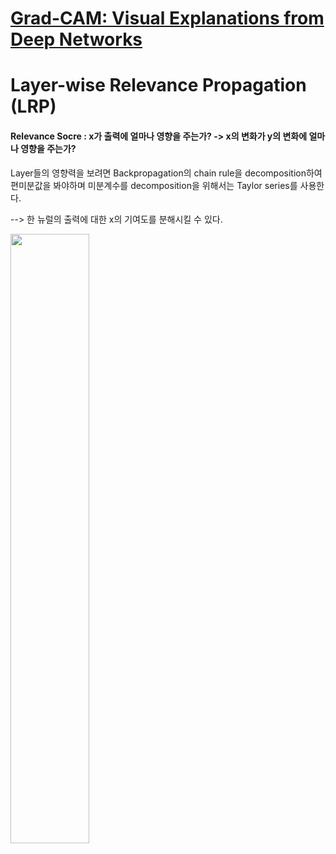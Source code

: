 # [Grad-CAM: Visual Explanations from Deep Networks](https://glassboxmedicine.com/2020/05/29/grad-cam-visual-explanations-from-deep-networks/)

# Layer-wise Relevance Propagation (LRP)

#### Relevance Socre : x가 출력에 얼마나 영향을 주는가? -> x의 변화가 y의 변화에 얼마나 영향을 주는가?

Layer들의 영향력을 보려면 Backpropagation의 chain rule을 decomposition하여 편미분값을 봐야하며 미분계수를 decomposition을 위해서는 Taylor series를 사용한다.

--> 한 뉴럴의 출력에 대한 x의 기여도를 분해시킬 수 있다.

<img src="https://github.com/hyeseongkim0/Explainable_AI/blob/main/images/neuron.PNG" width="50%">
